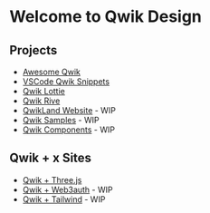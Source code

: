 # Welcome to Qwik Design

## Projects
- [Awesome Qwik](https://github.com/qwik-design/awesome-qwik)
- [VSCode Qwik Snippets](https://github.com/qwik-design/vscode-qwik-snippets)
- [Qwik Lottie](https://github.com/qwik-design/qwik-lottie)
- [Qwik Rive](https://github.com/qwik-design/qwik-rive)
- [QwikLand Website](https://github.com/qwik-design/qwik-land) - WIP
- [Qwik Samples](https://github.com/qwik-design/qwik-samples) - WIP
- [Qwik Components](https://github.com/qwik-design/qwik-components) - WIP


## Qwik + x Sites
- [Qwik + Three.js](https://github.com/qwik-design/qwik-three)
- [Qwik + Web3auth](https://github.com/qwik-design/qwik-web3) - WIP
- [Qwik + Tailwind](https://github.com/qwik-design/qwik-wind) - WIP

